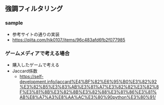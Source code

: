## 強調フィルタリング

### sample
* 参考サイトの通りの実装
* https://qiita.com/hik0107/items/96c483afd6fb2f077985

### ゲームメディアで考える場合

* 購入したゲームで考える
* Jaccard係数
  * https://self-development.info/jaccard%E4%BF%82%E6%95%B0%E3%82%92%E3%82%B5%E3%83%AB%E3%81%A7%E3%82%82%E3%82%8F%E3%81%8B%E3%82%8B%E3%82%88%E3%81%86%E3%81%AB%E8%A7%A3%E8%AA%AC%E3%80%90python%E3%80%91/
